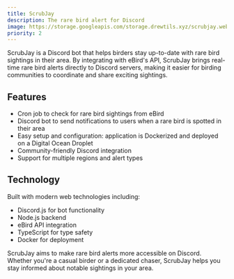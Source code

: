 ```yaml
---
title: ScrubJay
description: The rare bird alert for Discord
image: https://storage.googleapis.com/storage.drewtils.xyz/scrubjay.webp
priority: 2
---
```


ScrubJay is a Discord bot that helps birders stay up-to-date with rare bird sightings in their area. By integrating with eBird's API, ScrubJay brings real-time rare bird alerts directly to Discord servers, making it easier for birding communities to coordinate and share exciting sightings.

## Features

- Cron job to check for rare bird sightings from eBird
- Discord bot to send notifications to users when a rare bird is spotted in their area
- Easy setup and configuration: application is Dockerized and deployed on a Digital Ocean Droplet
- Community-friendly Discord integration
- Support for multiple regions and alert types

## Technology

Built with modern web technologies including:

- Discord.js for bot functionality
- Node.js backend
- eBird API integration
- TypeScript for type safety
- Docker for deployment

ScrubJay aims to make rare bird alerts more accessible on Discord. Whether you're a casual birder or a dedicated chaser, ScrubJay helps you stay informed about notable sightings in your area.
